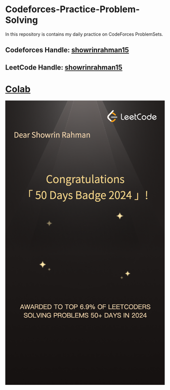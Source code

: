 # Codeforces-Practice-Problem-Solving
In this repository is contains my daily practice on CodeForces ProblemSets.
## Codeforces Handle: [showrinrahman15](https://codeforces.com/profile/showrinrahman15)
## LeetCode Handle: [showrinrahman15](https://leetcode.com/showrinrahman15/)

# [Colab](https://colab.research.google.com/drive/1p_F7ba3ZWk-KzyMBnZ2uv3OZHOSYDTxJ?usp=sharing)
![50 days](Images/50%20Days%20Badge.png)

